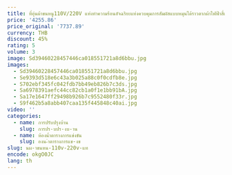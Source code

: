 ```yaml
---
title: ที่อุ่นผ้าขนหนู110V/220V แท่งทำความร้อนอัจฉริยะแท่งควบคุมการสัมผัสแบบหมุนได้ราวตากผ้าไฟฟ้าสี่เหลี่ยมสีดำ/กลม
price: '4255.86'
price_original: '7737.89'
currency: THB
discount: 45%
rating: 5
volume: 3
image: Sd39460228457446ca018551721a8d6bbu.jpg
images:
  - Sd39460228457446ca018551721a8d6bbu.jpg
  - Se9393d518e6c43a3b025a88c0f0cdfb8e.jpg
  - S702ebf345fc042fdb7bb49eb826b7c3ds.jpg
  - Sa6978391aefc44cc82cb1a0f1e1bb91bA.jpg
  - Sa17e1647ff29498b926b7c9552480f33r.jpg
  - S9f462b5a8abb407caa135f445848c40ai.jpg
video: ''
categories:
  - name: การปรับปรุงบ้าน
    slug: การปร-บปร-งบ-าน
  - name: ห้องน้ำตารางการแข่งขัน
    slug: องน-ำตารางการแข-งข
slug: นผ-าขนหน-110v-220v-แท
encode: okgO0JC
lang: th
---
```

  